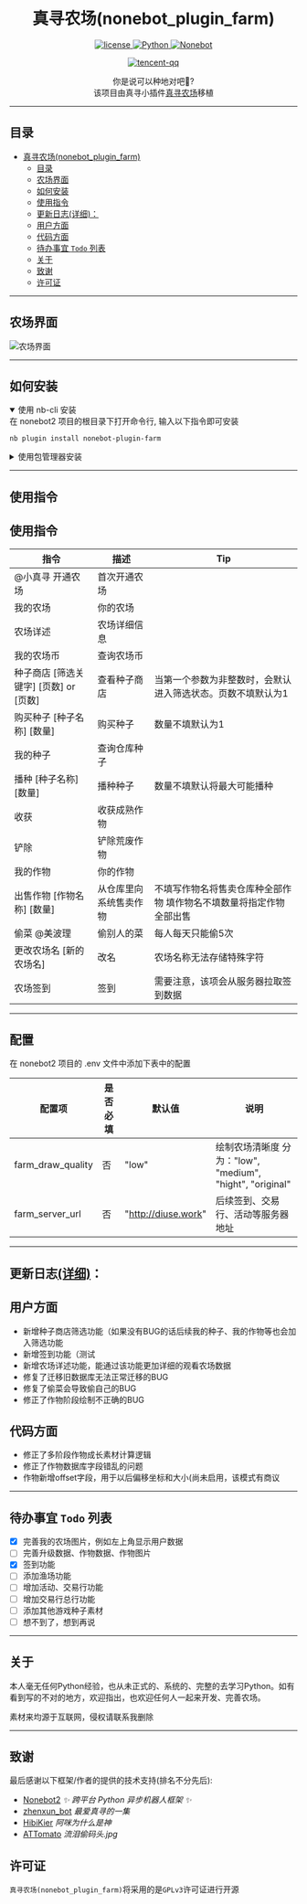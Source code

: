 <div align="center">

# 真寻农场(nonebot_plugin_farm)
<p align="center">
    <a href="./LICENSE">
        <img src="https://img.shields.io/badge/license-GPL3.0-FE7D37" alt="license">
    </a>
    <a href="https://www.python.org">
        <img src="https://img.shields.io/badge/Python-3.10%2B-blue" alt="Python">
    </a>
    <a href="https://nonebot.dev/">
        <img src="https://img.shields.io/badge/Nonebot-2.0.0%2B-black" alt="Nonebot">
    </a>
</p>

<p align="center">

[![tencent-qq](https://img.shields.io/badge/%E7%BE%A4-%E7%9C%9F%E5%AF%BB%E5%86%9C%E5%9C%BA%E6%B5%8B%E8%AF%95-%23FF99CC
)](https://qm.qq.com/q/7hsOD4rOw2)

</p>

你是说可以种地对吧🤔?<br>
该项目由真寻小插件[真寻农场](https://github.com/Shu-Ying/zhenxun_plugin_farm)移植

</div>

---
## 目录
- [真寻农场(nonebot\_plugin\_farm)](#真寻农场nonebot_plugin_farm)
  - [目录](#目录)
  - [农场界面](#农场界面)
  - [如何安装](#如何安装)
  - [使用指令](#使用指令)
  - [更新日志(详细)：](#更新日志详细)
  - [用户方面](#用户方面)
  - [代码方面](#代码方面)
  - [待办事宜 `Todo` 列表](#待办事宜-todo-列表)
  - [关于](#关于)
  - [致谢](#致谢)
  - [许可证](#许可证)

---

## 农场界面

![农场界面](./nonebot_plugin_farm/resource/1.png)

---

## 如何安装

<details open>
<summary>使用 nb-cli 安装</summary>
在 nonebot2 项目的根目录下打开命令行, 输入以下指令即可安装

    nb plugin install nonebot-plugin-farm

</details>

<details>
<summary>使用包管理器安装</summary>
在 nonebot2 项目的插件目录下, 打开命令行, 根据你使用的包管理器, 输入相应的安装命令

<details>
<summary>pip</summary>

    pip install nonebot-plugin-farm

</details>
打开 nonebot2 项目根目录下的 `pyproject.toml` 文件, 在 `[tool.nonebot]` 部分追加写入

    plugins = ["nonebot_plugin_farm"]

</details>

---

## 使用指令

## 使用指令

| 指令 | 描述 | Tip |
| --- | --- | --- |
| @小真寻 开通农场 | 首次开通农场 |  |
| 我的农场 | 你的农场 |  |
| 农场详述 | 农场详细信息 |  |
| 我的农场币 | 查询农场币 |  |
| 种子商店 [筛选关键字] [页数] or [页数] | 查看种子商店 | 当第一个参数为非整数时，会默认进入筛选状态。页数不填默认为1 |
| 购买种子 [种子名称] [数量] | 购买种子 | 数量不填默认为1 |
| 我的种子 | 查询仓库种子 |  |
| 播种 [种子名称] [数量] | 播种种子 | 数量不填默认将最大可能播种 |
| 收获 | 收获成熟作物 |  |
| 铲除 | 铲除荒废作物 |  |
| 我的作物 | 你的作物 |  |
| 出售作物 [作物名称] [数量] | 从仓库里向系统售卖作物 | 不填写作物名将售卖仓库种全部作物 填作物名不填数量将指定作物全部出售 |
| 偷菜 @美波理 | 偷别人的菜 | 每人每天只能偷5次 |
| 更改农场名 [新的农场名] | 改名 | 农场名称无法存储特殊字符 |
| 农场签到 | 签到 | 需要注意，该项会从服务器拉取签到数据 |

---

## 配置
在 nonebot2 项目的 .env 文件中添加下表中的配置

| 配置项 | 是否必填 | 默认值 | 说明 |
| --- | --- | --- | --- |
| farm_draw_quality | 否 | "low" | 绘制农场清晰度 分为："low", "medium", "hight", "original" |
| farm_server_url | 否 | "http://diuse.work" | 后续签到、交易行、活动等服务器地址 |

---

## 更新日志[(详细)](./log/log.md)：
用户方面
---
- 新增种子商店筛选功能（如果没有BUG的话后续我的种子、我的作物等也会加入筛选功能
- 新增签到功能（测试
- 新增农场详述功能，能通过该功能更加详细的观看农场数据
- 修复了迁移旧数据库无法正常迁移的BUG
- 修复了偷菜会导致偷自己的BUG
- 修正了作物阶段绘制不正确的BUG

代码方面
---
- 修正了多阶段作物成长素材计算逻辑
- 修正了作物数据库字段错乱的问题
- 作物新增offset字段，用于以后偏移坐标和大小(尚未启用，该模式有商议
---

## 待办事宜 `Todo` 列表

- [x] 完善我的农场图片，例如左上角显示用户数据
- [ ] 完善升级数据、作物数据、作物图片
- [x] 签到功能
- [ ] 添加渔场功能
- [ ] 增加活动、交易行功能
- [ ] 增加交易行总行功能
- [ ] 添加其他游戏种子素材
- [ ] 想不到了，想到再说

---

## 关于

本人毫无任何Python经验，也从未正式的、系统的、完整的去学习Python。如有看到写的不对的地方，欢迎指出，也欢迎任何人一起来开发、完善农场。

素材来均源于互联网，侵权请联系我删除

---

## 致谢

最后感谢以下框架/作者的提供的技术支持(排名不分先后):

- [Nonebot2](https://github.com/nonebot/nonebot2) *✨ 跨平台 Python 异步机器人框架 ✨*
- [zhenxun_bot](https://github.com/zhenxun-org/zhenxun_bot) *最爱真寻的一集*
- [HibiKier](https://github.com/HibiKier) *阿咪为什么是神*
- [ATTomato](https://github.com/ATTomatoo) *流泪偷码头.jpg*

## 许可证

`真寻农场(nonebot_plugin_farm)`将采用的是`GPLv3`许可证进行开源
